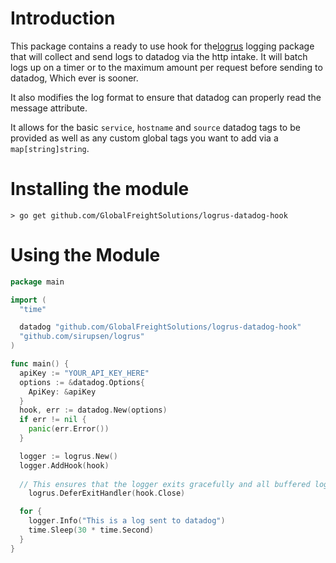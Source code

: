 # Introduction

This package contains a ready to use hook for the[logrus](https://github.com/sirupsen/logrus) logging package that will collect and send logs to datadog via the http intake. It will batch logs up on a timer or to the maximum amount per request before sending to datadog, Which ever is sooner.

It also modifies the log format to ensure that datadog can properly read the message attribute.

It allows for the basic `service`, `hostname` and `source` datadog tags to be provided as well as any custom global tags you want to add via a `map[string]string`.

# Installing the module

```
> go get github.com/GlobalFreightSolutions/logrus-datadog-hook
```

# Using the Module

```go
package main

import (
  "time"

  datadog "github.com/GlobalFreightSolutions/logrus-datadog-hook"
  "github.com/sirupsen/logrus"
)

func main() {
  apiKey := "YOUR_API_KEY_HERE"
  options := &datadog.Options{
    ApiKey: &apiKey
  }
  hook, err := datadog.New(options)
  if err != nil {
    panic(err.Error())
  }

  logger := logrus.New()
  logger.AddHook(hook)
  
  // This ensures that the logger exits gracefully and all buffered logs are sent before closing down
	logrus.DeferExitHandler(hook.Close)

  for {
    logger.Info("This is a log sent to datadog")
    time.Sleep(30 * time.Second)
  }
}
```
